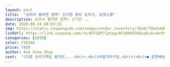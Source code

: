 ```yaml
---
layout: post 
title:  "오려서 펼치면 깜짝! 신기한 종이 오리기, 길벗스쿨" 
description: 오려서 펼치면 깜짝! 신기한 ..
date: 2020-08-24 08:03:33 
img: https://static.coupangcdn.com/image/vendor_inventory/30a0/79bda44bbd440e5b82e093d8cf97a02c735982f3f0e9c55ac3944a8255eb.jpg 
linkUrl: https://link.coupang.com/re/AFFSDP?lptag=AF3600438&subid=ahnPublicAsk&pageKey=4927257&itemId=22493611&vendorItemId=3032876601&traceid=V0-113-30df59010f3a35ab 
categories: [1019] 
color: F361A6 
price: 7920 
author: Ask View Shop 
cont:  "(다른 오리기책도 봤지만... <br/>.<br/>어렵더라구요.<br/>)<br/>● 로켓배송.<br/><br/>가볍게 놀기좋아요.<br/> 저는 다둥이라 본을 컨셉별로 제가 만들어 대고 그리게 해서 한번활동 할때 한가지 주제로만 주고 있어요.<br/><br/>가위질도 잘해야 하지만<br/>구매했어요.<br/><br/>그리기 취미서적을 사준적 있는데 보고 싶은곳이 틀리니 계속 다투더라구요.<br/> 그렇다고 비슷한 내용을 3권 살 수없어서 책을 주면 보나마나 다투고 엄마 그려줘 할테니... <br/>.<br/><br/>내용이 실속있어요.<br/> 쉽고 예쁘고 귀여운 그림으로 오려져요.<br/><br/>되었네요.<br/> 시작부터 뒷정리까지 나의 일... <br/>ㅠㅠ<br/>두꺼운종이(버리는 상자)로 주제별로 본을 만들어서  아이들한테 주면 대고 그려서 오리니 그려 달라고 않하고 나이가 어려도 대고 따라그리고 오리니 완성도가 있으니 작은 아이는 또 기죽고 속상하지 않게 잘 놀았어요.<br/> 책은 엄마만 교재만들때 만 봅니다.<br/> ^^;;;<br/>밑그림을 잘 그려야 책 그대로 예쁜모양이 나와요.<br/><br/>색종이는 없고 책만 오는 거에요.<br/><br/>아주 잠시요.<br/>ㅎㅎㅎㅎㅎㅎㅎㅎ<br/>예상은 했지만 역시나 저의 치매예방놀이가<br/>외출할때 가위 색종이 책 들고 가면 한참 놀수 있어요<br/>일곱살아이가 전부 하기에는 어려워했어요.<br/><br/>작고 얇아요.<br/><br/>작은 무늬나 눈.<br/>입이요.<br/><br/>저희 아이들은 엄청 좋아했어요.<br/> 인형극도 하고 책상에 앉아서 4,6,8살인데 제가 설명하고 보여준시간 제외하고 한시간 넘게 꼼짝 않하고 자기네끼리 활동 했어요.<br/> 일단 두가지 주제만 해서 두번 했는데 즐거운 시간이었어요.<br/>  아이가 초등학생이면 그리는 재미도 있을듯해요.<br/><br/>코로나로 티비만 보며 지낼수는 없어서<br/>펼져 보면서 좋아했어요.<br/><br/>하고싶은데 잘안되니까 조금 짜증내기도 했지만<br/>휴대하기 좋아요.<br/><br/>" 
---
```

